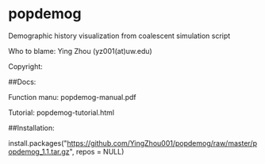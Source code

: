 # popdemog
Demographic history visualization from coalescent simulation script

Who to blame: Ying Zhou (yz001(at)uw.edu)

Copyright: 

##Docs:

Function manu: popdemog-manual.pdf

Tutorial: popdemog-tutorial.html

##Installation:

  install.packages("https://github.com/YingZhou001/popdemog/raw/master/popdemog_1.1.tar.gz", repos = NULL)
   

